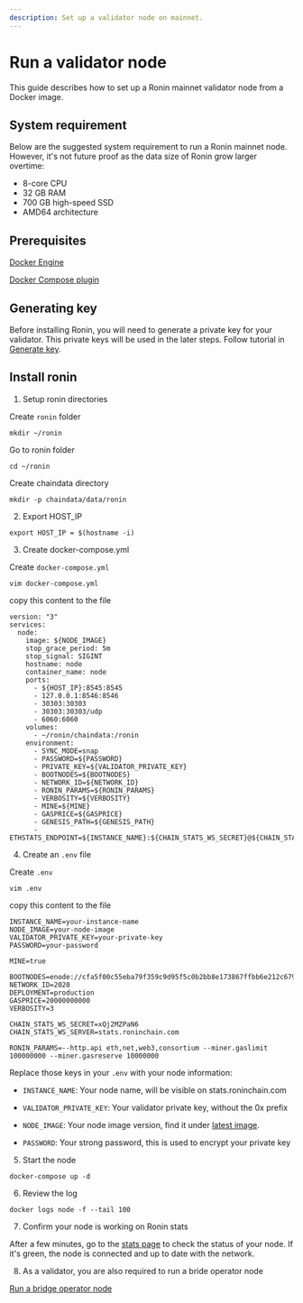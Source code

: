 ```yaml
---
description: Set up a validator node on mainnet.
---
```


# Run a validator node
This guide describes how to set up a Ronin mainnet validator node from a Docker image.

## System requirement

Below are the suggested system requirement to run a Ronin mainnet node. However,
it's not future proof as the data size of Ronin grow larger overtime:

* 8-core CPU
* 32 GB RAM
* 700 GB high-speed SSD
* AMD64 architecture 

## Prerequisites
[Docker Engine](https://docs.docker.com/engine/install/)

[Docker Compose plugin](https://docs.docker.com/compose/install/)

## Generating key

Before installing Ronin, you will need to generate a private key for your validator.
This private keys will be used in the later steps. Follow tutorial in [Generate key](/docs/node-operators/generate-key).

## Install ronin 

1. Setup ronin directories


Create `ronin` folder
```
mkdir ~/ronin
```

Go to ronin folder
```
cd ~/ronin
```

Create chaindata directory
```
mkdir -p chaindata/data/ronin
```

2. Export HOST_IP 

```
export HOST_IP = $(hostname -i)
```

3. Create docker-compose.yml

Create `docker-compose.yml` 

```
vim docker-compose.yml
```
copy this content to the file

```
version: "3"
services:
  node:
    image: ${NODE_IMAGE}
    stop_grace_period: 5m
    stop_signal: SIGINT
    hostname: node
    container_name: node
    ports:
      - ${HOST_IP}:8545:8545
      - 127.0.0.1:8546:8546
      - 30303:30303
      - 30303:30303/udp
      - 6060:6060
    volumes:
      - ~/ronin/chaindata:/ronin
    environment:
      - SYNC_MODE=snap
      - PASSWORD=${PASSWORD}
      - PRIVATE_KEY=${VALIDATOR_PRIVATE_KEY}
      - BOOTNODES=${BOOTNODES}
      - NETWORK_ID=${NETWORK_ID}
      - RONIN_PARAMS=${RONIN_PARAMS}
      - VERBOSITY=${VERBOSITY}
      - MINE=${MINE}
      - GASPRICE=${GASPRICE}
      - GENESIS_PATH=${GENESIS_PATH}
      - ETHSTATS_ENDPOINT=${INSTANCE_NAME}:${CHAIN_STATS_WS_SECRET}@${CHAIN_STATS_WS_SERVER}:443
```

4. Create an `.env` file

Create `.env`
```
vim .env
```

copy this content to the file


```
INSTANCE_NAME=your-instance-name
NODE_IMAGE=your-node-image
VALIDATOR_PRIVATE_KEY=your-private-key
PASSWORD=your-password

MINE=true

BOOTNODES=enode://cfa5f00c55eba79f359c9d95f5c0b2bb8e173867ffbb6e212c6799a52918502519e56650970e34caf1cd17418d4da46c3243588578886c3b4f8c42d1934bf108@104.198.242.88:30303,enode://f500391c41906a1dae249df084a3d1659fe602db671730b2778316114a5f7df44a0c6864a8dfffdc380fc81c6965dd911338e0e2591eb78a506857015d166250@34.135.18.26:30303,enode://fc7b8ceafe16e6f79ab2da3e73d0a3163d0c28efe0778863102f8f27758986fe28c1540a9a0bbdff29ab93ad1c5803462efe6c98165bbb404d9d099a55f1d2c9@130.211.208.201:30303
NETWORK_ID=2020
DEPLOYMENT=production
GASPRICE=20000000000
VERBOSITY=3

CHAIN_STATS_WS_SECRET=xQj2MZPaN6
CHAIN_STATS_WS_SERVER=stats.roninchain.com

RONIN_PARAMS=--http.api eth,net,web3,consortium --miner.gaslimit 100000000 --miner.gasreserve 10000000
```

Replace those keys in your `.env` with your node information:

- `INSTANCE_NAME`: Your node name, will be visible on stats.roninchain.com

- `VALIDATOR_PRIVATE_KEY`: Your validator private key, without the 0x prefix

- `NODE_IMAGE`: Your node image version, find it under [latest image](/docs/node-operators/mainnet/latest-release#latest-image).

- `PASSWORD`: Your strong password, this is used to encrypt your private key

5. Start the node

```
docker-compose up -d
```

6. Review the log 

```
docker logs node -f --tail 100
```

7. Confirm your node is working on Ronin stats

After a few minutes, go to the [stats page](https://stats.roninchain.com/) to
check the status of your node. If it's green, the node is connected and up to
date with the network.

8. As a validator, you are also required to run a bride operator node

[Run a bridge operator node](/docs/node-operators/mainnet/bridge)
